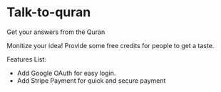# Talk-to-quran
Get your answers from the Quran


Monitize your idea!
Provide some free credits for people to get a taste.

Features List:
* Add Google OAuth for easy login.
* Add Stripe Payment for quick and secure payment

